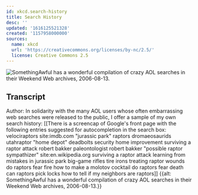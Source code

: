 ```yaml
---
id: xkcd.search-history
title: Search History
desc: ''
updated: '1616125521328'
created: '1157958000000'
sources:
  name: xkcd
  url: 'https://creativecommons.org/licenses/by-nc/2.5/'
  license: Creative Commons 2.5
---
```

![SomethingAwful has a wonderful compilation of crazy AOL searches in their Weekend Web archives, 2006-08-13.](https://imgs.xkcd.com/comics/search_history.png)

## Transcript
Author: In solidarity with the many AOL users whose often embarrassing web searches were released to the public, I offer a sample of my own search history:
[[There is a screencap of Google's front page with the following entries suggested for autocompletion in the search box:
velociraptors
site:imdb.com "jurassic park"
raptors
dromaeosaurids
utahraptor
"home depot" deadbolts
security home improvement
surviving a raptor attack
robert bakker paleontologist
robert bakker "possible raptor sympathizer"
site:en.wikipedia.org surviving a raptor attack
learning from mistakes in jurassic park
big-game rifles
tire irons
treating raptor wounds
do raptors fear fire
how to make a molotov cocktail
do raptors fear death
can raptors pick locks
how to tell if my neighbors are raptors]]
{{alt: SomethingAwful has a wonderful compilation of crazy AOL searches in their Weekend Web archives, 2006-08-13.}}
